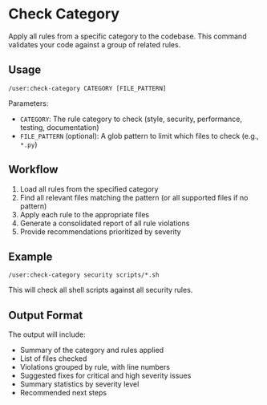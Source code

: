 # Check Category

Apply all rules from a specific category to the codebase. This command validates your code against a group of related rules.

## Usage

```
/user:check-category CATEGORY [FILE_PATTERN]
```

Parameters:
- `CATEGORY`: The rule category to check (style, security, performance, testing, documentation)
- `FILE_PATTERN` (optional): A glob pattern to limit which files to check (e.g., `*.py`)

## Workflow

1. Load all rules from the specified category
2. Find all relevant files matching the pattern (or all supported files if no pattern)
3. Apply each rule to the appropriate files
4. Generate a consolidated report of all rule violations
5. Provide recommendations prioritized by severity

## Example

```
/user:check-category security scripts/*.sh
```

This will check all shell scripts against all security rules.

## Output Format

The output will include:
- Summary of the category and rules applied
- List of files checked
- Violations grouped by rule, with line numbers
- Suggested fixes for critical and high severity issues
- Summary statistics by severity level
- Recommended next steps